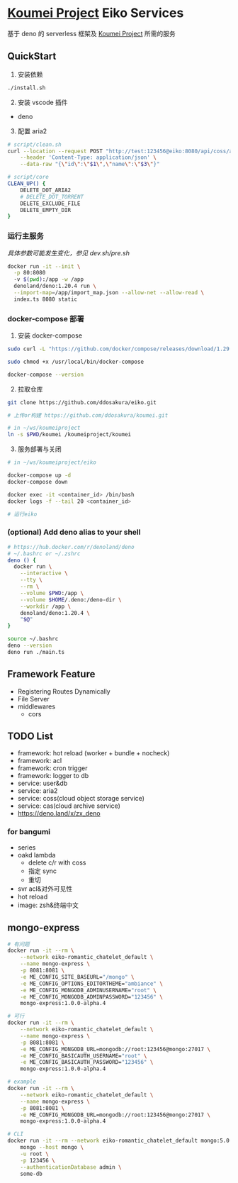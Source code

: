 # [Koumei Project](https://github.com/ddosakura/koumei) Eiko Services

基于 deno 的 serverless 框架及 [Koumei Project](https://github.com/ddosakura/koumei)
所需的服务

## QuickStart

1. 安装依赖

```bash
./install.sh
```

2. 安装 vscode 插件

- deno

3. 配置 aria2

```bash
# script/clean.sh
curl --location --request POST "http://test:123456@eiko:8080/api/coss/aria2/complete?debug=$1" \
    --header 'Content-Type: application/json' \
    --data-raw "{\"id\":\"$1\",\"name\":\"$3\"}"

# script/core
CLEAN_UP() {
    DELETE_DOT_ARIA2
    # DELETE_DOT_TORRENT
    DELETE_EXCLUDE_FILE
    DELETE_EMPTY_DIR
}
```

### 运行主服务

_具体参数可能发生变化，参见 dev.sh/pre.sh_

```bash
docker run -it --init \
  -p 80:8080
  -v $(pwd):/app -w /app
  denoland/deno:1.20.4 run \
  --import-map=/app/import_map.json --allow-net --allow-read \
  index.ts 8080 static
```

### docker-compose 部署

1. 安装 docker-compose

```bash
sudo curl -L "https://github.com/docker/compose/releases/download/1.29.2/docker-compose-$(uname -s)-$(uname -m)" -o /usr/local/bin/docker-compose

sudo chmod +x /usr/local/bin/docker-compose

docker-compose --version
```

2. 拉取仓库

```bash
git clone https://github.com/ddosakura/eiko.git

# 上传or构建 https://github.com/ddosakura/koumei.git

# in ~/ws/koumeiproject
ln -s $PWD/koumei /koumeiproject/koumei
```

3. 服务部署与关闭

```bash
# in ~/ws/koumeiproject/eiko

docker-compose up -d
docker-compose down

docker exec -it <container_id> /bin/bash
docker logs -f --tail 20 <container_id>

# 运行eiko
```

### (optional) Add deno alias to your shell

```bash
# https://hub.docker.com/r/denoland/deno
# ~/.bashrc or ~/.zshrc
deno () {
  docker run \
    --interactive \
    --tty \
    --rm \
    --volume $PWD:/app \
    --volume $HOME/.deno:/deno-dir \
    --workdir /app \
    denoland/deno:1.20.4 \
    "$@"
}

source ~/.bashrc
deno --version
deno run ./main.ts
```

## Framework Feature

- Registering Routes Dynamically
- File Server
- middlewares
  - cors

## TODO List

- framework: hot reload (worker + bundle + nocheck)
- framework: acl
- framework: cron trigger
- framework: logger to db
- service: user&db
- service: aria2
- service: coss(cloud object storage service)
- service: cas(cloud archive service)
- https://deno.land/x/zx_deno

### for bangumi

- series
- oakd lambda
  - delete c/r with coss
  - 指定 sync
  - 重切
- svr acl&对外可见性
- hot reload
- image: zsh&终端中文

## mongo-express

```bash
# 有问题
docker run -it --rm \
    --network eiko-romantic_chatelet_default \
    --name mongo-express \
    -p 8081:8081 \
    -e ME_CONFIG_SITE_BASEURL="/mongo" \
    -e ME_CONFIG_OPTIONS_EDITORTHEME="ambiance" \
    -e ME_CONFIG_MONGODB_ADMINUSERNAME="root" \
    -e ME_CONFIG_MONGODB_ADMINPASSWORD="123456" \
    mongo-express:1.0.0-alpha.4

# 可行
docker run -it --rm \
    --network eiko-romantic_chatelet_default \
    --name mongo-express \
    -p 8081:8081 \
    -e ME_CONFIG_MONGODB_URL=mongodb://root:123456@mongo:27017 \
    -e ME_CONFIG_BASICAUTH_USERNAME="root" \
    -e ME_CONFIG_BASICAUTH_PASSWORD="123456" \
    mongo-express:1.0.0-alpha.4

# example
docker run -it --rm \
    --network eiko-romantic_chatelet_default \
    --name mongo-express \
    -p 8081:8081 \
    -e ME_CONFIG_MONGODB_URL=mongodb://root:123456@mongo:27017 \
    mongo-express:1.0.0-alpha.4

# CLI
docker run -it --rm --network eiko-romantic_chatelet_default mongo:5.0.6 \
    mongo --host mongo \
    -u root \
    -p 123456 \
    --authenticationDatabase admin \
    some-db
```
